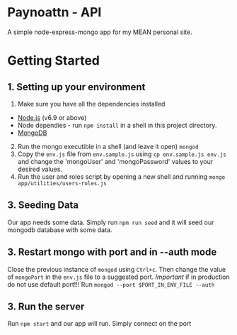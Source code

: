 # Paynoattn - API
A simple node-express-mongo app for my MEAN personal site.

# Getting Started
## 1. Setting up your environment
1. Make sure you have all the dependencies installed
  * [Node.js](https://nodejs.org/en/) (v6.9 or above)
  * Node dependies - run ```npm install``` in a shell in this project directory.
  * [MongoDB](https://www.mongodb.com/download-center?jmp=nav#community)
2. Run the mongo executible in a shell (and leave it open) ```mongod```
3. Copy the ```env.js``` file from ```env.sample.js``` using ```cp env.sample.js env.js``` and change the 'mongoUser' and 'mongoPassword' values to your desired values.
4. Run the user and roles script by opening a new shell and running ```mongo app/utilities/users-roles.js```

## 3. Seeding Data
Our app needs some data. Simply run ```npm run seed``` and it will seed our mongodb database with some data.

## 3. Restart mongo with port and in --auth mode
Close the previous instance of ```mongod``` using ```Ctrl+c```. Then change the value of ```mongoPort``` in the ```env.js``` file to a suggested port.
*Important* if in production do not use default port!!!
Run ```mongod --port $PORT_IN_ENV_FILE --auth```

## 3. Run the server
Run ```npm start``` and our app will run. Simply connect on the port 
